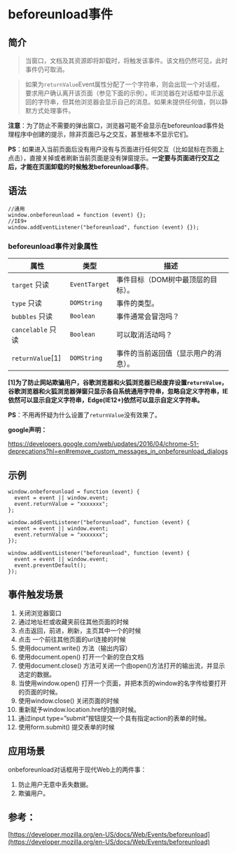 # beforeunload事件

## 简介

> 当窗口，文档及其资源即将卸载时，将触发该事件。该文档仍然可见，此时事件仍可取消。

> 如果为`returnValue`Event属性分配了一个字符串，则会出现一个对话框，要求用户确认离开该页面（参见下面的示例）。IE浏览器在对话框中显示返回的字符串，但其他浏览器会显示自己的消息。如果未提供任何值，则以静默方式处理事件。 



**注意**：为了防止不需要的弹出窗口，浏览器可能不会显示在beforeunload事件处理程序中创建的提示，除非页面已与之交互，甚至根本不显示它们。 



**PS**：如果进入当前页面后没有用户没有与页面进行任何交互（比如鼠标在页面上点击），直接关掉或者刷新当前页面是没有弹窗提示。**一定要与页面进行交互之后，才能在页面卸载的时候触发beforeunload事件**。



## 语法

```
//通用
window.onbeforeunload = function (event) {};
//IE9+
window.addEventListener("beforeunload", function (event) {});
```

### beforeunload事件对象属性

| 属性              | 类型          | 描述                                 |
| ----------------- | ------------- | ------------------------------------ |
| `target` 只读     | `EventTarget` | 事件目标（DOM树中最顶层的目标）。    |
| `type` 只读       | `DOMString`   | 事件的类型。                         |
| `bubbles` 只读    | `Boolean`     | 事件通常会冒泡吗？                   |
| `cancelable` 只读 | `Boolean`     | 可以取消活动吗？                     |
| `returnValue`[1]  | `DOMString`   | 事件的当前返回值（显示用户的消息）。 |

**[1]为了防止网站欺骗用户，谷歌浏览器和火狐浏览器已经废弃设置`returnValue`，谷歌浏览器和火狐浏览器弹窗只显示各自系统通用字符串，忽略自定义字符串，IE依然可以显示自定义字符串，Edge(IE12+)依然可以显示自定义字符串。**

**PS**：不用再怀疑为什么设置了`returnValue`没有效果了。

**google声明：**

https://developers.google.com/web/updates/2016/04/chrome-51-deprecations?hl=en#remove_custom_messages_in_onbeforeunload_dialogs

## 示例

```
window.onbeforeunload = function (event) {
  event = event || window.event;
  event.returnValue = "xxxxxxx";
};

window.addEventListener("beforeunload", function (event) {
  event = event || window.event;
  event.returnValue = "xxxxxxx";
});

window.addEventListener("beforeunload", function (event) {
  event = event || window.event;
  event.preventDefault();
});
```



## 事件触发场景

1. 关闭浏览器窗口 
2. 通过地址栏或收藏夹前往其他页面的时候 
3. 点击返回，前进，刷新，主页其中一个的时候 
4. 点击 一个前往其他页面的url连接的时候 
5. 使用document.write() 方法（输出内容）
6. 使用document.open() 打开一个新的空白文档
7. 使用document.close() 方法可关闭一个由open()方法打开的输出流，并显示选定的数据。
8. 当使用window.open() 打开一个页面，并把本页的window的名字传给要打开的页面的时候。
9. 使用window.close() 关闭页面的时候
10. 重新赋予window.location.href的值的时候。
11. 通过input type=”submit”按钮提交一个具有指定action的表单的时候。
12. 使用form.submit() 提交表单的时候

## 应用场景

onbeforeunload对话框用于现代Web上的两件事：

1. 防止用户无意中丢失数据。
2. 欺骗用户。

## 参考：

[https://developer.mozilla.org/en-US/docs/Web/Events/beforeunload](https://developer.mozilla.org/en-US/docs/Web/Events/beforeunload)

